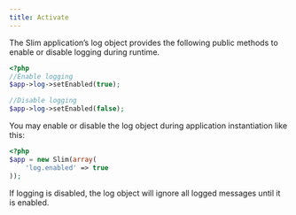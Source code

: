 ```yaml
---
title: Activate
---
```

The Slim application’s log object provides the following public methods to enable or disable logging during runtime.

```php
<?php
//Enable logging
$app->log->setEnabled(true);

//Disable logging
$app->log->setEnabled(false);
```

You may enable or disable the log object during application instantiation like this:

```php
<?php
$app = new Slim(array(
    'log.enabled' => true
));
```

If logging is disabled, the log object will ignore all logged messages until it is enabled.
